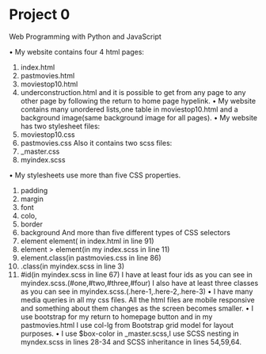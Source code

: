 # Project 0

Web Programming with Python and JavaScript

•	My website  contains four 4 html pages:
1.	index.html
2.	pastmovies.html
3.	moviestop10.html
4.	underconstruction.html
and it is possible to get from any page to any other page by following the return to home page hypelink.
•	My website contains many unordered lists,one table in moviestop10.html and a background image(same background image for all pages).
•	My website has two  stylesheet files:
1.	moviestop10.css
2.	pastmovies.css
Also it contains two scss files:
1.	_master.css
2.	myindex.scss

•	My stylesheets use more than five CSS properties.
1.	 padding
2.	margin
3.	font
4.	colo,
5.	border
6.	background 
 And more than  five different types of CSS selectors
1.	element element( in index.html in line 91)
2.	element > element(in my index.scss in line 11)
3.	element.class(in pastmovies.css in line 86)
4.	.class(in myindex.scss in line 3)
5.	#id(in myindex.scss in line 67)
I have at least four ids as you can see in myindex.scss.(#one,#two,#three,#four)
I also have at least three classes as you can see in myindex.scss.(.here-1,.here-2,.here-3)
•	I have many media queries in all my css files.
All the html files are mobile responsive and something about them changes as the screen becomes smaller.
•	I use bootstrap for my return to homepage button and in my pastmovies.html  I use col-lg from Bootstrap grid model for layout purposes.
•	I use $box-color in _master.scss,I use SCSS nesting in myndex.scss in lines 28-34 and SCSS inheritance in lines 54,59,64.

